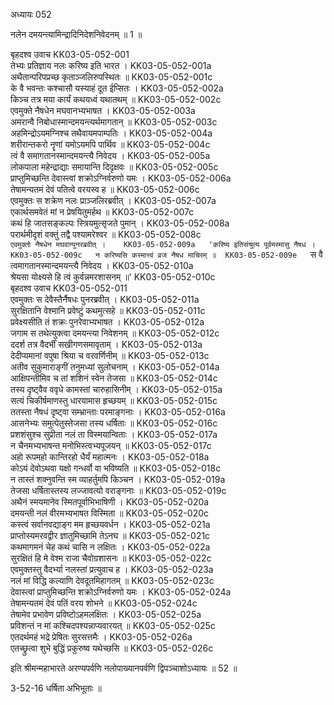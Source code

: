 अध्यायः 052

नलेन दमयन्त्यामिन्द्रादिनिदेशनिवेदनम् ॥ 1 ॥

बृहदश्व उवाच 	KK03-05-052-001  
तेभ्यः प्रतिज्ञाय नलः करिष्य इति भारत ।	KK03-05-052-001a  
अथैतान्परिपप्रच्छ कृताञ्जलिरुपस्थितः ॥	KK03-05-052-001c  
के वै भवन्तः कश्चासौ यस्याहं दूत ईप्सितः ।	KK03-05-052-002a  
किञ्च तत्र मया कार्यं कथयध्वं यथातथम् ॥	KK03-05-052-002c  
एवमुक्ते नैषधेन मघवानभ्यभाषत ।	KK03-05-052-003a  
अमरान्वै निबोधास्मान्दमयन्त्यर्थमागतान् ॥	KK03-05-052-003c  
अहमिन्द्रोऽयमग्निश्च तथैवायमपाम्पतिः ।	KK03-05-052-004a  
शरीरान्तकरो नॄणां यमोऽयमपि पार्थिव ॥	KK03-05-052-004c  
त्वं वै समागतानस्मान्दमयन्त्यै निवेदय ।	KK03-05-052-005a  
लोकपाला महेन्द्राद्याः समायान्ति दिदृक्षवः ॥	KK03-05-052-005c  
प्राप्तुमिच्छन्ति देवास्त्वां शक्रोऽग्निर्वरुणो यमः ।	KK03-05-052-006a  
तेषामन्यतमं देवं पतित्वे वरयस्व ह ॥	KK03-05-052-006c  
एवमुक्तः स शक्रेण नलः प्राञ्जलिरब्रवीत् ।	KK03-05-052-007a  
एकार्थसमवेतं मां न प्रेषयितुमर्हथ ॥	KK03-05-052-007c  
कथं हि जातसङ्कल्पः स्त्रियमुत्सृजते पुमान् ।	KK03-05-052-008a  
परार्थमीदृशं वक्तुं तद्वै पश्यामरेश्वर ॥	KK03-05-052-008c  
`एवमुक्तो नैषधेन मघवान्पुनरब्रवीत् ।	KK03-05-052-009a  
'करिष्य इतिसंश्रुत्य पूर्वमस्मासु नैषध ।	KK03-05-052-009c  
न करिष्यसि कस्मात्त्वं व्रज नैषध माचिरम् ॥	KK03-05-052-009e  
`स वै त्वमागतानस्मान्दमयन्त्यै निवेदय ।	KK03-05-052-010a  
श्रेयसा योक्ष्यसे हि त्वं कुर्वन्नमरशासनम् ॥'	KK03-05-052-010c  
बृहदश्व उवाच 	KK03-05-052-011  
एवमुक्तः स देवैस्तैर्नैषधः पुनरब्रवीत् ।	KK03-05-052-011a  
सुरक्षितानि वेश्मानि प्रवेष्टुं कथमुत्सहे ॥	KK03-05-052-011c  
प्रवेक्ष्यसीति तं शक्रः पुनरेवाभ्यभाषत ।	KK03-05-052-012a  
जगाम स तथेत्युक्त्वा दमयन्त्या निवेशनम् ॥	KK03-05-052-012c  
ददर्श तत्र वैदर्भीं सखीगणसमावृताम् ।	KK03-05-052-013a  
देदीप्यमानां वपुषा श्रिया च वरवर्णिनीम् ॥	KK03-05-052-013c  
अतीव सुकुमाराङ्गीं तनुमध्यां सुलोचनाम् ।	KK03-05-052-014a  
आक्षिपन्तीमिव च तां शशिनं स्वेन तेजसा ॥	KK03-05-052-014c  
तस्य दृष्ट्वैव ववृधे कामस्तां चारुहासिनीम् ।	KK03-05-052-015a  
सत्यं चिकीर्षमाणस्तु धारयामास हृच्छयम् ॥	KK03-05-052-015c  
ततस्ता नैषधं दृष्ट्वा सम्भ्रान्ताः परमाङ्गनाः ।	KK03-05-052-016a  
आसनेभ्यः समुत्पेतुस्तेजसा तस्य धर्षिताः ॥	KK03-05-052-016c  
प्रशशंसुश्च सुप्रीता नलं ता विस्मयान्विताः ।	KK03-05-052-017a  
न चैनमभ्यभाषन्त मनोभिस्त्वभ्यपूजयन् ॥	KK03-05-052-017c  
अहो रूपमहो कान्तिरहो धैर्यं महात्मनः ।	KK03-05-052-018a  
कोऽयं देवोऽथवा यक्षो गन्धर्वो वा भविष्यति ॥	KK03-05-052-018c  
न तास्तं शक्नुवन्ति स्म व्याहर्तुमपि किञ्चन ।	KK03-05-052-019a  
तेजसा धर्षितास्तस्य लज्जावत्यो वराङ्गनाः ॥	KK03-05-052-019c  
अथैनं स्मयमानेव स्मितपूर्वाभिभाषिणी ।	KK03-05-052-020a  
दमयन्ती नलं वीरमभ्यभाषत विस्मिता ॥	KK03-05-052-020c  
कस्त्वं सर्वानवद्याङ्ग मम हृच्छयवर्धन ।	KK03-05-052-021a  
प्राप्तोस्यमरवद्वीर ज्ञातुमिच्छामि तेऽनघ ॥	KK03-05-052-021c  
कथमागमनं चेह कथं चासि न लक्षितः ।	KK03-05-052-022a  
सुरक्षितं हि मे वेश्म राजा चैवोग्रशासनः ॥	KK03-05-052-022c  
एवमुक्तस्तु वैदर्भ्या नलस्तां प्रत्युवाच ह ।	KK03-05-052-023a  
नलं मां विद्धि कल्याणि देवदूतमिहागतम् ॥	KK03-05-052-023c  
देवास्त्वां प्राप्तुमिच्छन्ति शक्रोऽग्निर्वरुणो यमः ।	KK03-05-052-024a  
तेषामन्यतमं देवं पतिं वरय शोभने ॥	KK03-05-052-024c  
तेषामेव प्रभावेण प्रविष्टोऽहमलक्षितः ।	KK03-05-052-025a  
प्रविशन्तं न मां कश्चिदपश्यन्नाप्यवारयत् ॥	KK03-05-052-025c  
एतदर्थमहं भद्रे प्रेषितः सुरसत्तमैः ।	KK03-05-052-026a  
एतच्छ्रुत्वा शुभे बुद्धिं प्रकुरुष्व यथेच्छसि ॥	KK03-05-052-026c  

इति श्रीमन्महाभारते अरण्यपर्वणि नलोपाख्यानपर्वणि द्विपञ्चाशोऽध्यायः ॥ 52 ॥

3-52-16 धर्षिता अभिभूताः ॥
